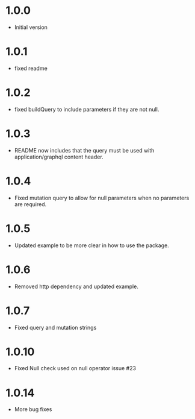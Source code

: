 # 1.0.0

- Initial version

# 1.0.1

- fixed readme

# 1.0.2

- fixed buildQuery to include parameters if they are not null.

# 1.0.3

- README now includes that the query must be used with application/graphql content header.

# 1.0.4

- Fixed mutation query to allow for null parameters when no parameters are required.

# 1.0.5

- Updated example to be more clear in how to use the package.

# 1.0.6

- Removed http dependency and updated example.

# 1.0.7

- Fixed query and mutation strings

# 1.0.10

- Fixed Null check used on null operator issue #23

# 1.0.14

- More bug fixes
